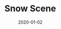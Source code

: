 ---
location: /assets/img/artwork/snow_scene.jpg
cover: /assets/img/artwork/covers/snow_scene.jpg
title: Snow Scene
date: 2020-01-02
tags: 
  - pencil
---